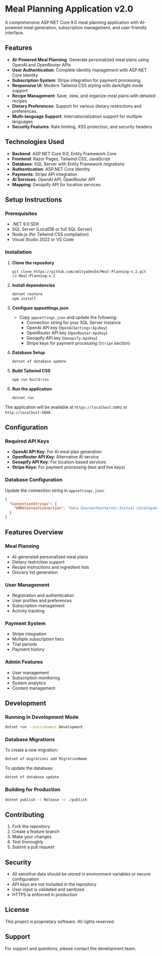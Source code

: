 # Meal Planning Application v2.0

A comprehensive ASP.NET Core 9.0 meal planning application with AI-powered meal generation, subscription management, and user-friendly interface.

## Features

- **AI-Powered Meal Planning**: Generate personalized meal plans using OpenAI and OpenRouter APIs
- **User Authentication**: Complete identity management with ASP.NET Core Identity
- **Subscription System**: Stripe integration for payment processing
- **Responsive UI**: Modern Tailwind CSS styling with dark/light mode support
- **Recipe Management**: Save, view, and organize meal plans with detailed recipes
- **Dietary Preferences**: Support for various dietary restrictions and preferences
- **Multi-language Support**: Internationalization support for multiple languages
- **Security Features**: Rate limiting, XSS protection, and security headers

## Technologies Used

- **Backend**: ASP.NET Core 9.0, Entity Framework Core
- **Frontend**: Razor Pages, Tailwind CSS, JavaScript
- **Database**: SQL Server with Entity Framework migrations
- **Authentication**: ASP.NET Core Identity
- **Payments**: Stripe API integration
- **AI Services**: OpenAI API, OpenRouter API
- **Mapping**: Geoapify API for location services

## Setup Instructions

### Prerequisites

- .NET 9.0 SDK
- SQL Server (LocalDB or full SQL Server)
- Node.js (for Tailwind CSS compilation)
- Visual Studio 2022 or VS Code

### Installation

1. **Clone the repository**
   ```bash
   git clone https://github.com/adityadev54/Meal-Planning-v.2.git
   cd Meal-Planning-v.2
   ```

2. **Install dependencies**
   ```bash
   dotnet restore
   npm install
   ```

3. **Configure appsettings.json**
   - Copy `appsettings.json` and update the following:
     - Connection string for your SQL Server instance
     - OpenAI API key (`OpenAISettings:ApiKey`)
     - OpenRouter API key (`OpenRouter:ApiKey`)
     - Geoapify API key (`Geoapify:ApiKey`)
     - Stripe keys for payment processing (`Stripe` section)

4. **Database Setup**
   ```bash
   dotnet ef database update
   ```

5. **Build Tailwind CSS**
   ```bash
   npm run build-css
   ```

6. **Run the application**
   ```bash
   dotnet run
   ```

The application will be available at `https://localhost:5001` or `http://localhost:5000`.

## Configuration

### Required API Keys

- **OpenAI API Key**: For AI meal plan generation
- **OpenRouter API Key**: Alternative AI service
- **Geoapify API Key**: For location-based services
- **Stripe Keys**: For payment processing (test and live keys)

### Database Configuration

Update the connection string in `appsettings.json`:
```json
{
  "ConnectionStrings": {
    "GMDbContextConnection": "Data Source=YourServer;Initial Catalog=GetMovingMealsDb;Integrated Security=True;Connect Timeout=30;Encrypt=True;Trust Server Certificate=True;Application Intent=ReadWrite;Multi Subnet Failover=False"
  }
}
```

## Features Overview

### Meal Planning
- AI-generated personalized meal plans
- Dietary restriction support
- Recipe instructions and ingredient lists
- Grocery list generation

### User Management
- Registration and authentication
- User profiles and preferences
- Subscription management
- Activity tracking

### Payment System
- Stripe integration
- Multiple subscription tiers
- Trial periods
- Payment history

### Admin Features
- User management
- Subscription monitoring
- System analytics
- Content management

## Development

### Running in Development Mode

```bash
dotnet run --environment Development
```

### Database Migrations

To create a new migration:
```bash
dotnet ef migrations add MigrationName
```

To update the database:
```bash
dotnet ef database update
```

### Building for Production

```bash
dotnet publish -c Release -o ./publish
```

## Contributing

1. Fork the repository
2. Create a feature branch
3. Make your changes
4. Test thoroughly
5. Submit a pull request

## Security

- All sensitive data should be stored in environment variables or secure configuration
- API keys are not included in the repository
- User input is validated and sanitized
- HTTPS is enforced in production

## License

This project is proprietary software. All rights reserved.

## Support

For support and questions, please contact the development team.
